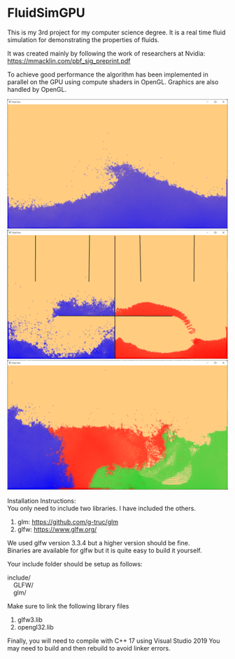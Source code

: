 # FluidSimGPU

This is my 3rd project for my computer science degree. It is a real time fluid simulation for demonstrating the properties of fluids.

It was created mainly by following the work of researchers at Nvidia:  
https://mmacklin.com/pbf_sig_preprint.pdf  

To achieve good performance the algorithm has been implemented in parallel on the GPU using compute shaders in OpenGL.
Graphics are also handled by OpenGL.

<img src="screenshots/wave.png" width="600" height=auto />
<img src="screenshots/viscosity.png" width="600" height=auto />
<img src="screenshots/density.png" width="600" height=auto />

Installation Instructions:\
You only need to include two libraries. I have included the others.
1. glm: https://github.com/g-truc/glm
2. glfw: https://www.glfw.org/

We used glfw version 3.3.4 but a higher version should be fine.\
Binaries are available for glfw but it is quite easy to build it yourself.

Your include folder should be setup as follows:

include/\
&emsp;GLFW/\
&emsp;glm/

Make sure to link the following library files
1. glfw3.lib
2. opengl32.lib

Finally, you will need to compile with C++ 17 using Visual Studio 2019
You may need to build and then rebuild to avoid linker errors.
